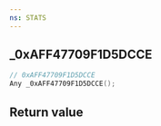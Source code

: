 ```yaml
---
ns: STATS
---
```

## _0xAFF47709F1D5DCCE

```c
// 0xAFF47709F1D5DCCE
Any _0xAFF47709F1D5DCCE();
```


## Return value
